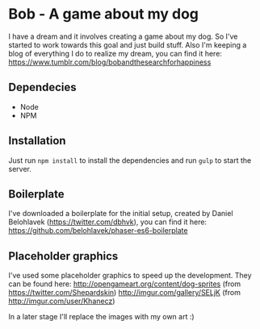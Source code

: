 # Bob - A game about my dog

I have a dream and it involves creating a game about my dog. So I've started to work towards this goal and just build stuff. Also I'm keeping a blog of everything I do to realize my dream, you can find it here: https://www.tumblr.com/blog/bobandthesearchforhappiness

## Dependecies ##

- Node
- NPM

## Installation ##

Just run `npm install` to install the dependencies and run `gulp` to start the server.

## Boilerplate ##

I've downloaded a boilerplate for the initial setup, created by Daniel Belohlavek (https://twitter.com/dbhvk), you can find it here: https://github.com/belohlavek/phaser-es6-boilerplate

## Placeholder graphics ##

I've used some placeholder graphics to speed up the development. They can be found here:
http://opengameart.org/content/dog-sprites (from https://twitter.com/Shepardskin)
http://imgur.com/gallery/SELjK (from http://imgur.com/user/Khanecz)

In a later stage I'll replace the images with my own art :)

